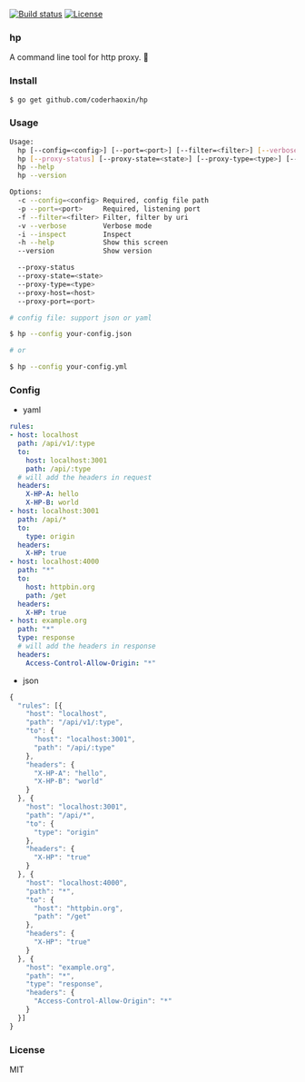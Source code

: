 [![Build status][travis-img]][travis-url]
[![License][license-img]][license-url]

### hp

A command line tool for http proxy. :dancer:

### Install

```bash
$ go get github.com/coderhaoxin/hp
```

### Usage

```bash
Usage:
  hp [--config=<config>] [--port=<port>] [--filter=<filter>] [--verbose] [--inspect]
  hp [--proxy-status] [--proxy-state=<state>] [--proxy-type=<type>] [--proxy-host=<host>] [--proxy-port=<port>]
  hp --help
  hp --version

Options:
  -c --config=<config> Required, config file path
  -p --port=<port>     Required, listening port
  -f --filter=<filter> Filter, filter by uri
  -v --verbose         Verbose mode
  -i --inspect         Inspect
  -h --help            Show this screen
  --version            Show version

  --proxy-status
  --proxy-state=<state>
  --proxy-type=<type>
  --proxy-host=<host>
  --proxy-port=<port>
```

```bash
# config file: support json or yaml

$ hp --config your-config.json

# or

$ hp --config your-config.yml
```

### Config

* yaml

```yaml
rules:
- host: localhost
  path: /api/v1/:type
  to:
    host: localhost:3001
    path: /api/:type
  # will add the headers in request
  headers:
    X-HP-A: hello
    X-HP-B: world
- host: localhost:3001
  path: /api/*
  to:
    type: origin
  headers:
    X-HP: true
- host: localhost:4000
  path: "*"
  to:
    host: httpbin.org
    path: /get
  headers:
    X-HP: true
- host: example.org
  path: "*"
  type: response
  # will add the headers in response
  headers:
    Access-Control-Allow-Origin: "*"
```

* json

```js
{
  "rules": [{
    "host": "localhost",
    "path": "/api/v1/:type",
    "to": {
      "host": "localhost:3001",
      "path": "/api/:type"
    },
    "headers": {
      "X-HP-A": "hello",
      "X-HP-B": "world"
    }
  }, {
    "host": "localhost:3001",
    "path": "/api/*",
    "to": {
      "type": "origin"
    },
    "headers": {
      "X-HP": "true"
    }
  }, {
    "host": "localhost:4000",
    "path": "*",
    "to": {
      "host": "httpbin.org",
      "path": "/get"
    },
    "headers": {
      "X-HP": "true"
    }
  }, {
    "host": "example.org",
    "path": "*",
    "type": "response",
    "headers": {
      "Access-Control-Allow-Origin": "*"
    }
  }]
}
```

### License
MIT

[travis-img]: https://img.shields.io/travis/coderhaoxin/hp.svg?style=flat-square
[travis-url]: https://travis-ci.org/coderhaoxin/hp
[license-img]: http://img.shields.io/badge/license-MIT-green.svg?style=flat-square
[license-url]: http://opensource.org/licenses/MIT
